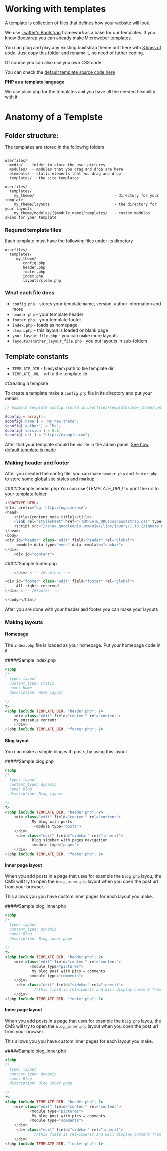 Working with templates
===

A template is collection of files that defines how your website will look.

We use [Twitter's Bootstrap](http://getbootstrap.com/ "Bootstrap") framework as a base for our templates. If you know Bootstrap you can already make Microweber templates.

You can plug and play any existing bootstrap theme out there with [3 lines of code](https://github.com/microweber/microweber/blob/master/userfiles/templates/cyborg/header.php ""). Just copy [this folder](https://github.com/microweber/microweber/tree/master/userfiles/templates/cyborg "") and rename it, no need of futher coding.


Of course you can also use you own CSS code. 

You can check the [default template source code here](https://github.com/microweber/microweber/tree/master/userfiles/templates/default "") 

   
 **PHP as a template language**
 
We use plain php for the templates and you have all the needed flexibility with it

Anatomy of a Templste
===
## Folder structure:



The templates are stored in the following folders
```

userfiles/
  media/  - folder to store the user pictures 
  modules/  - modules that you drag and drop are here
  elements/ - static elements that you drag and drop  
  templates/ - the site templates

userfiles/
  templates/
    my_theme/                                    - directory for your template
    my_theme/layouts                             - the directory for your layouts
    my_theme/modules/{$module_name}/templates/   - custom modules skins for your template

```


### Requred template files 

Each template must have the following files under its directory
```
userfiles/
  templates/
     my_theme/
    	config.php
    	header.php
    	footer.php
    	index.php
    	layouts/clean.php
```

### What each file does
* `config.php` - stores your template name, version, author information and more
* `header.php` - your template header
* `footer.php` - your template footer
* `index.php` - loads as homepage
* `clean.php` - this layout is loaded on blank page
* `your_layout_file.php` - you can make more layouts
* `layouts/another_layout_file.php` - you put layouts in sub-folders


## Template constants
* `TEMPLATE_DIR` - filesystem path to the template dir
* `TEMPLATE_URL` - url to the template dir
 
 
#Creating a template

To create a template make a `config.php` file in its directory and put your details

```php
// example template config stored in userfiles/templates/new_theme/config.php

$config = array();
$config['name'] = "My new theme";
$config['author'] = "Me";
$config['version'] = 0.1;
$config['url'] = "http://example.com";

```

After that your template should be visible in the admin panel.
[See how default template is made](https://github.com/microweber/microweber/tree/master/userfiles/templates/default "")

### Making header and footer
After you created the config file, you can make `header.php` and `footer.php` to store some global site styles and markup

#####Sample header.php
You can use *{TEMPLATE_URL}* to print the url to your template folder
```php
<!DOCTYPE HTML>
<html prefix="og: http://ogp.me/ns#">
<head>
    <title>{content_meta_title}</title>
    <link rel="stylesheet" href="{TEMPLATE_URL}css/bootstrap.css" type="text/css" media="all" />
    <script src="//ajax.googleapis.com/ajax/libs/jquery/1.10.2/jquery.min.js"></script>
</head>
<body>
<div id="header" class="edit" field="header" rel="global">
     <module data-type="menu" data-template="navbar">
</div> 
    <div id="content">
```



#####Sample footer.php
```php
    </div> <!-- /#content -->

<div id="footer" class="edit" field="footer" rel="global">
     All rights reserved
</div> <!-- /#footer -->

</body></html>
```
After you are done with your header and footer you can make your layouts
### Making layouts

#### Homepage

The `index.php` file is loaded as your homepage. Put your homepage code in it 

#####Sample index.php
```php
<?php
/*
  type: layout
  content_type: static
  name: Home
  description: Home layout
  
*/
?>
<?php include TEMPLATE_DIR. "header.php"; ?>
    <div class="edit" field="content" rel="content">
    My editable content
    </div>
<?php include TEMPLATE_DIR. "footer.php"; ?>

```

#### Blog layout
You can make a simple blog with posts, by using this layout


#####Sample blog.php
```php
<?php
/*
  type: layout
  content_type: dynamic
  name: Blog
  description: Blog layout
  
*/
?>
<?php include TEMPLATE_DIR. "header.php"; ?>
    <div class="edit" field="content" rel="content">
            My blog with posts
             <module type="posts">
    </div>
     <div class="edit" field="sidebar" rel="inherit">
            Blog sidebar with pages navigation
            <module type="pages">
    </div>
<?php include TEMPLATE_DIR. "footer.php"; ?>

```

#### Inner page layout

When you add posts in a page that uses for example the `blog.php` layou, the CMS will try to open the `blog_inner.php` layout when you open the post url from your browser. 

This allows you ypu have custom inner pages for each layout you make.


#####Sample blog_inner.php
```php
<?php
/*
  type: layout
  content_type: dynamic
  name: Blog
  description: Blog inner page
  
*/
?>
<?php include TEMPLATE_DIR. "header.php"; ?>
    <div class="edit" field="content" rel="content">
           <module type="pictures">
            My blog post with pics & comments
           <module type="comments">
    </div>
     <div class="edit" field="sidebar" rel="inherit">
             //this field is rel=inherit and will display content from the parent page
    </div>
<?php include TEMPLATE_DIR. "footer.php"; ?>
```



#### Inner page layout

When you add posts in a page that uses for example the `blog.php` layou, the CMS will try to open the `blog_inner.php` layout when you open the post url from your browser. 

This allows you ypu have custom inner pages for each layout you make.


#####Sample blog_inner.php
```php
<?php
/*
  type: layout
  content_type: dynamic
  name: Blog
  description: Blog inner page
  
*/
?>
<?php include TEMPLATE_DIR. "header.php"; ?>
    <div class="edit" field="content" rel="content">
           <module type="pictures">
            My blog post with pics & comments
           <module type="comments">
    </div>
     <div class="edit" field="sidebar" rel="inherit">
             //this field is rel=inherit and will display content from the parent page
    </div>
<?php include TEMPLATE_DIR. "footer.php"; ?>
```


 
 